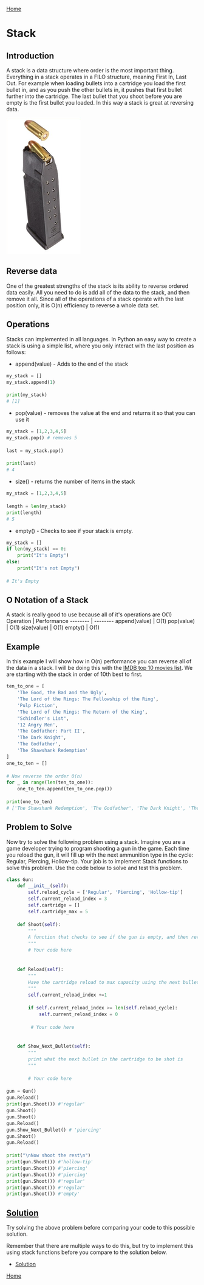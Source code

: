 [Home](README.md)
# Stack
## Introduction
A stack is a data structure where order is the most important thing. Everything in a stack operates in a FILO structure, meaning First In, Last Out. For example when loading bullets into a cartridge you load the first bullet in, and as you push the other bullets in, it pushes that first bullet further into the cartridge. The last bullet that you shoot before you are empty is the first bullet you loaded. In this way a stack is great at reversing data.

![Bullet Stack](Bullet-stack.PNG)

## Reverse data
One of the greatest strengths of the stack is its ability to reverse ordered data easily. All you need to do is add all of the data to the stack, and then remove it all. Since all of the operations of a stack operate with the last position only, it is O(n) efficiency to reverse a whole data set.
## Operations
Stacks can implemented in all languages. In Python an easy way to create a stack is using a simple list, where you only interact with the last position as follows:
* append(value) - Adds to the end of the stack
```python
my_stack = []
my_stack.append(1)

print(my_stack)
# [1]
```
* pop(value) - removes the value at the end and returns it so that you can use it
```python
my_stack = [1,2,3,4,5]
my_stack.pop() # removes 5

last = my_stack.pop()

print(last)
# 4
```
* size() - returns the number of items in the stack
``` python
my_stack = [1,2,3,4,5]

length = len(my_stack)
print(length)
# 5
```
* empty() - Checks to see if your stack is empty.
```python
my_stack = []
if len(my_stack) == 0:
    print("It's Empty")
else:
    print("It's not Empty")

# It's Empty

```
## O Notation of a Stack
A stack is really good to use because all of it's operations are O(1)
Operation | Performance 
-------- | -------- 
append(value) | O(1) 
pop(value) | O(1) 
size(value) | O(1)
empty() | O(1)
## Example
In this example I will show how in O(n) performance you can reverse all of the data in a stack. I will be doing this with the [IMDB top 10 movies list](https://www.imdb.com/chart/top/). We are starting with the stack in order of 10th best to first.
```python
ten_to_one = [
    'The Good, the Bad and the Ugly',
    'The Lord of the Rings: The Fellowship of the Ring',
    'Pulp Fiction',
    'The Lord of the Rings: The Return of the King',
    "Schindler's List",
    '12 Angry Men',
    'The Godfather: Part II',
    'The Dark Knight',
    'The Godfather',
    'The Shawshank Redemption'
]
one_to_ten = []

# Now reverse the order O(n)  
for _ in range(len(ten_to_one)):
    one_to_ten.append(ten_to_one.pop())

print(one_to_ten)
# ['The Shawshank Redemption', 'The Godfather', 'The Dark Knight', 'The Godfather: Part II', '12 Angry Men', "Schindler's List", 'The Lord of the Rings: The Return of the King', 'Pulp Fiction', 'The Lord of the Rings: The Fellowship of the Ring', 'The Good, the Bad and the Ugly']
```
## Problem to Solve
Now try to solve the following problem using a stack.
Imagine you are a game developer trying to program shooting a gun in the game. Each time you reload the gun, it will fill up with the next ammunition type in the cycle: Regular, Piercing, Hollow-tip. Your job is to implement Stack functions to solve this problem. Use the code below to solve and test this problem.
```python
class Gun:
    def __init__(self):
        self.reload_cycle = ['Regular', 'Piercing', 'Hollow-tip']
        self.current_reload_index = 3 
        self.cartridge = []
        self.cartridge_max = 5

    def Shoot(self):
        """
        A function that checks to see if the gun is empty, and then returns the bullet it its not empty, otherwise return "empty"
        """
        # Your code here


    def Reload(self):
        """
        Have the cartridge reload to max capacity using the next bullet type in the cycle
        """
        self.current_reload_index +=1
        
        if self.current_reload_index >= len(self.reload_cycle):
            self.current_reload_index = 0
        
         # Your code here

    
    def Show_Next_Bullet(self):
        """
        print what the next bullet in the cartridge to be shot is
        """
        
        # Your code here

gun = Gun()
gun.Reload()
print(gun.Shoot()) #'regular'
gun.Shoot()
gun.Shoot()
gun.Reload()
gun.Show_Next_Bullet() # 'piercing'
gun.Shoot()
gun.Reload()

print("\nNow shoot the rest\n")
print(gun.Shoot()) #'hollow-tip'
print(gun.Shoot()) #'piercing'
print(gun.Shoot()) #'piercing'
print(gun.Shoot()) #'regular'
print(gun.Shoot()) #'regular'
print(gun.Shoot()) #'empty'
```

## [Solution](Stack_Solution.py)
Try solving the above problem before comparing your code to this possible solution.

Remember that there are multiple ways to do this, but try to implement this using stack functions before you compare to the solution below.

* [Solution](Stack_Solution.py)

[Home](README.md)
